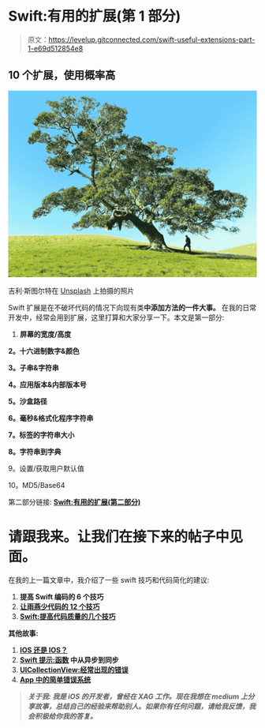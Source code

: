 # Swift:有用的扩展(第 1 部分)

> 原文：<https://levelup.gitconnected.com/swift-useful-extensions-part-1-e69d512854e8>

## 10 个扩展，使用概率高

![](img/1ae14a557bfc73a51894e32997337cd9.png)

吉利·斯图尔特在 [Unsplash](https://unsplash.com?utm_source=medium&utm_medium=referral) 上拍摄的照片

Swift 扩展是在不破坏代码的情况下向现有类**中添加方法的一件大事。**
在我的日常开发中，经常会用到扩展，这里打算和大家分享一下。本文是第一部分:

1.  **屏幕的宽度/高度**

**2。十六进制数字&颜色**

**3。子串&字符串**

**4。应用版本&内部版本号**

**5。沙盒路径**

**6。毫秒&格式化程序字符串**

**7。标签的字符串大小**

**8。字符串到字典**

9。设置/获取用户默认值

10。MD5/Base64

第二部分链接: [**Swift:有用的扩展(第二部分)**](/swift-useful-extensions-part-2-c9c7836e64ee)

# 请跟我来。让我们在接下来的帖子中见面。

在我的上一篇文章中，我介绍了一些 swift 技巧和代码简化的建议:

1.  [](/6-tips-to-improve-coding-of-swift-1498bcc45f63)**提高 Swift 编码的 6 个技巧**
2.  **[**让雨燕少代码的 12 个技巧**](/12-tips-to-make-swift-more-concise-4f4ed63f3063)**
3.  **[**Swift:提高代码质量的几个技巧**](/swift-a-few-tips-for-improving-code-quality-ae39c1220c9)**

**其他故事:**

1.  **[**IOS 还是 IOS？**](https://medium.com/@zhuyp/ios-or-ios-7c7d23905c35)**
2.  **[**Swift 提示:函数**](https://medium.com/@zhuyp/tip-for-swift-from-async-to-sync-in-function-1-c1337f0d60b3) 中从异步到同步**
3.  **[**UICollectionView:经常出现的错误**](https://medium.com/@zhuyp/uicollectionview-an-error-that-often-occurs-a494ca70fc4b)**
4.  **[**App 中的简单错误系统**](https://medium.com/@zhuyp/simple-error-system-in-app-f72278168634)**

> *****关于我:*** *我是 iOS 的开发者，曾经在 XAG 工作。现在我想在 medium 上分享故事，总结自己的经验来帮助别人。如果你有任何问题，请给我反馈，我会积极给你我的答复。***